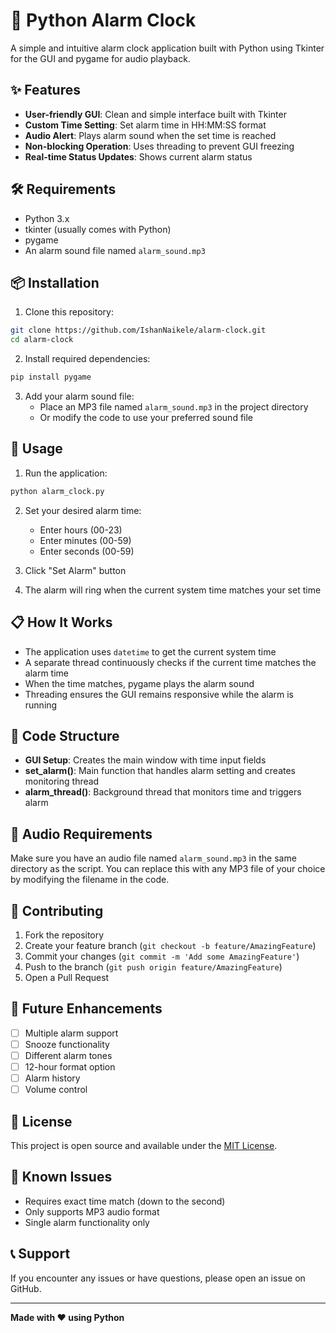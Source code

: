 # 🔔 Python Alarm Clock

A simple and intuitive alarm clock application built with Python using Tkinter for the GUI and pygame for audio playback.

## ✨ Features

- **User-friendly GUI**: Clean and simple interface built with Tkinter
- **Custom Time Setting**: Set alarm time in HH:MM:SS format
- **Audio Alert**: Plays alarm sound when the set time is reached
- **Non-blocking Operation**: Uses threading to prevent GUI freezing
- **Real-time Status Updates**: Shows current alarm status

## 🛠️ Requirements

- Python 3.x
- tkinter (usually comes with Python)
- pygame
- An alarm sound file named `alarm_sound.mp3`

## 📦 Installation

1. Clone this repository:
```bash
git clone https://github.com/IshanNaikele/alarm-clock.git
cd alarm-clock
```

2. Install required dependencies:
```bash
pip install pygame
```

3. Add your alarm sound file:
   - Place an MP3 file named `alarm_sound.mp3` in the project directory
   - Or modify the code to use your preferred sound file

## 🚀 Usage

1. Run the application:
```bash
python alarm_clock.py
```

2. Set your desired alarm time:
   - Enter hours (00-23)
   - Enter minutes (00-59)
   - Enter seconds (00-59)

3. Click "Set Alarm" button

4. The alarm will ring when the current system time matches your set time

## 📋 How It Works

- The application uses `datetime` to get the current system time
- A separate thread continuously checks if the current time matches the alarm time
- When the time matches, pygame plays the alarm sound
- Threading ensures the GUI remains responsive while the alarm is running

## 🔧 Code Structure

- **GUI Setup**: Creates the main window with time input fields
- **set_alarm()**: Main function that handles alarm setting and creates monitoring thread
- **alarm_thread()**: Background thread that monitors time and triggers alarm

## 🎵 Audio Requirements

Make sure you have an audio file named `alarm_sound.mp3` in the same directory as the script. You can replace this with any MP3 file of your choice by modifying the filename in the code.

## 🤝 Contributing

1. Fork the repository
2. Create your feature branch (`git checkout -b feature/AmazingFeature`)
3. Commit your changes (`git commit -m 'Add some AmazingFeature'`)
4. Push to the branch (`git push origin feature/AmazingFeature`)
5. Open a Pull Request

## 📝 Future Enhancements

- [ ] Multiple alarm support
- [ ] Snooze functionality
- [ ] Different alarm tones
- [ ] 12-hour format option
- [ ] Alarm history
- [ ] Volume control

## 📄 License

This project is open source and available under the [MIT License](LICENSE).

## 🐛 Known Issues

- Requires exact time match (down to the second)
- Only supports MP3 audio format
- Single alarm functionality only

## 📞 Support

If you encounter any issues or have questions, please open an issue on GitHub.

---

**Made with ❤️ using Python**
